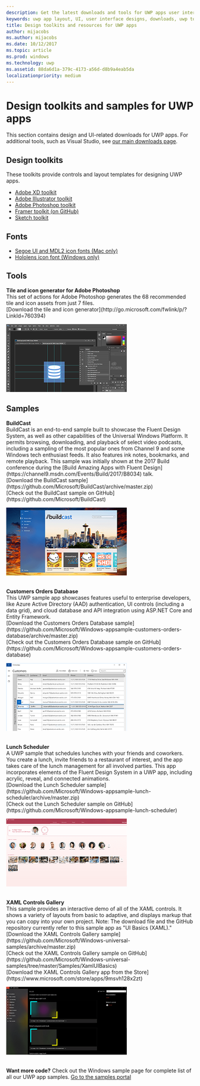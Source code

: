 ```yaml
---
description: Get the latest downloads and tools for UWP apps user interface layout and controls designs.
keywords: uwp app layout, UI, user interface designs, downloads, uwp tools
title: Design toolkits and resources for UWP apps
author: mijacobs
ms.author: mijacobs
ms.date: 10/12/2017
ms.topic: article
ms.prod: windows
ms.technology: uwp
ms.assetid: 88da6d1a-379c-4173-a56d-d8b9a4eab5da
localizationpriority: medium
---
```

# Design toolkits and samples for UWP apps
<link rel="stylesheet" href="https://az835927.vo.msecnd.net/sites/uwp/Resources/css/custom.css"> 

This section contains design and UI-related downloads for UWP apps. For additional tools, such as Visual Studio, see [our main downloads page](https://developer.microsoft.com/downloads). 


## Design toolkits

These toolkits provide controls and layout templates for designing UWP apps.

* [Adobe XD toolkit](https://aka.ms/adobexdtoolkit)
* [Adobe Illustrator toolkit](https://aka.ms/adobeillustratortoolkit)
* [Adobe Photoshop toolkit](https://aka.ms/adobephotoshoptoolkit)
* [Framer toolkit (on GitHub)](https://aka.ms/framertoolkit)
* [Sketch toolkit](https://aka.ms/sketchtoolkit)

## Fonts

* [Segoe UI and MDL2 icon fonts (Mac only)](https://aka.ms/SegoeFonts)
* [Hololens icon font (Windows only)](https://aka.ms/hololensiconfont)

## Tools

<div class="side-by-side">
<div class="side-by-side-content">
  <div class="side-by-side-content-left">
            <p><b>Tile and icon generator for Adobe Photoshop</b><br/>
            This set of actions for Adobe Photoshop generates the 68 recommended tile and icon assets from just 7 files. <br/>[Download the tile and icon generator](http://go.microsoft.com/fwlink/p/?LinkId=760394)</p>    
  </div>
  <div class="side-by-side-content-right">
<a href="http://go.microsoft.com/fwlink/p/?LinkId=760394"><img src="images/tile-icon-generator.png" alt="Download the tile and icon generator" /></a>
  </div>
</div>
</div>


## Samples

<div class="side-by-side">
<div class="side-by-side-content">
  <div class="side-by-side-content-left">
            <p><b>BuildCast</b> <br/>
            BuildCast is an end-to-end sample built to showcase the Fluent Design System, as well as other capabilities of the Universal Windows Platform. It permits browsing, downloading, and playback of select video podcasts, including a sampling of the most popular ones from Channel 9 and some Windows tech enthusiast feeds. It also features ink notes, bookmarks, and remote playback. This sample was initially shown at the 2017 Build conference during the [Build Amazing Apps with Fluent Design](https://channel9.msdn.com/Events/Build/2017/B8034) talk. <br/>[Download the BuildCast sample](https://github.com/Microsoft/BuildCast/archive/master.zip) <br/>[Check out the BuildCast sample on GitHub](https://github.com/Microsoft/BuildCast)</p>    
  </div>
  <div class="side-by-side-content-right">
<a href="https://github.com/Microsoft/BuildCast"><img src="images/buildcast.png" alt="Check out the BuildCast sample on GitHub" /></a>
  </div>
</div>
</div>
<br/>

<div class="side-by-side">
<div class="side-by-side-content">
  <div class="side-by-side-content-left">
            <p><b>Customers Orders Database</b> <br/>
            This UWP sample app showcases features useful to enterprise developers, like Azure Active Directory (AAD) authentication, UI controls (including a data grid), and cloud database and API integration using ASP.NET Core and Entity Framework. <br/>[Download the Customers Orders Database sample] (https://github.com/Microsoft/Windows-appsample-customers-orders-database/archive/master.zip) <br/>[Check out the Customers Orders Database sample on GitHub](https://github.com/Microsoft/Windows-appsample-customers-orders-database)</p>   
  </div>
  <div class="side-by-side-content-right">
<a href="https://github.com/Microsoft/Windows-appsample-customers-orders-database"><img src="images/customers-orders-database.png" alt="Check out the Customers Orders Database sample on GitHub" /></a>
  </div>
</div>
</div>
<br/>

<div class="side-by-side">
<div class="side-by-side-content">
  <div class="side-by-side-content-left">
            <p><b>Lunch Scheduler</b><br/>
            A UWP sample that schedules lunches with your friends and coworkers. You create a lunch, invite friends to a restaurant of interest, and the app takes care of the lunch management for all involved parties. This app incorporates elements of the Fluent Design System in a UWP app, including acrylic, reveal, and connected animations. <br/>[Download the Lunch Scheduler sample] (https://github.com/Microsoft/Windows-appsample-lunch-scheduler/archive/master.zip) <br/>[Check out the Lunch Scheduler sample on GitHub](https://github.com/Microsoft/Windows-appsample-lunch-scheduler)</p>    
  </div>
  <div class="side-by-side-content-right">
<a href="https://github.com/Microsoft/Windows-appsample-lunch-scheduler"><img src="images/lunch-scheduler.png" alt="Check out the Lunch Scheduler sample on GitHub" /></a>
  </div>
</div>
</div>
<br/>

<div class="side-by-side">
<div class="side-by-side-content">
  <div class="side-by-side-content-left">
            <p><b>XAML Controls Gallery</b><br/>
            This sample provides an interactive demo of all of the XAML controls. It shows a variety of layouts from basic to adaptive, and displays markup that you can copy into your own project. Note: The download file and the GitHub repository currently refer to this sample app as "UI Basics (XAML)." <br/>[Download the XAML Controls Gallery sample] (https://github.com/Microsoft/Windows-universal-samples/archive/master.zip) <br/>[Check out the XAML Controls Gallery sample on GitHub](https://github.com/Microsoft/Windows-universal-samples/tree/master/Samples/XamlUIBasics) <br/>[Download the XAML Controls Gallery app from the Store](https://www.microsoft.com/store/apps/9msvh128x2zt)</p>    
  </div>
  <div class="side-by-side-content-right">
<a href="https://github.com/Microsoft/Windows-universal-samples/tree/master/Samples/XamlUIBasics"><img src="images/xaml-controls-gallery.png" alt="Check out the XAML Controls Gallery sample on GitHub" /></a>
  </div>
</div>
</div>
<br/>

<b>Want more code?</b> Check out the Windows sample page for complete list of all our UWP app samples. [Go to the samples portal](https://developer.microsoft.com/samples)